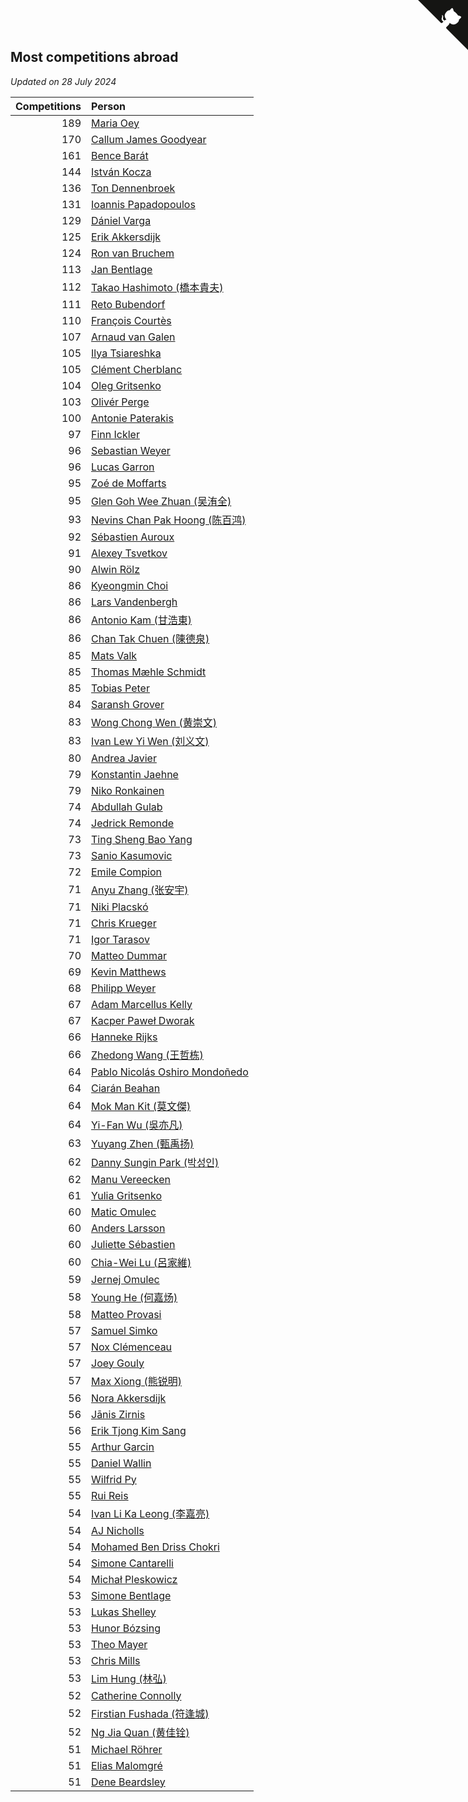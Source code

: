 ## Most competitions abroad

*Updated on 28 July 2024*

| Competitions | Person |
| ---: | :--- |
| 189 | [Maria Oey](https://www.worldcubeassociation.org/persons/2007OEYM01) |
| 170 | [Callum James Goodyear](https://www.worldcubeassociation.org/persons/2012GOOD02) |
| 161 | [Bence Barát](https://www.worldcubeassociation.org/persons/2008BARA01) |
| 144 | [István Kocza](https://www.worldcubeassociation.org/persons/2005KOCZ01) |
| 136 | [Ton Dennenbroek](https://www.worldcubeassociation.org/persons/2003DENN01) |
| 131 | [Ioannis Papadopoulos](https://www.worldcubeassociation.org/persons/2013PAPA01) |
| 129 | [Dániel Varga](https://www.worldcubeassociation.org/persons/2008VARG01) |
| 125 | [Erik Akkersdijk](https://www.worldcubeassociation.org/persons/2005AKKE01) |
| 124 | [Ron van Bruchem](https://www.worldcubeassociation.org/persons/2003BRUC01) |
| 113 | [Jan Bentlage](https://www.worldcubeassociation.org/persons/2010BENT01) |
| 112 | [Takao Hashimoto (橋本貴夫)](https://www.worldcubeassociation.org/persons/2007HASH01) |
| 111 | [Reto Bubendorf](https://www.worldcubeassociation.org/persons/2012BUBE01) |
| 110 | [François Courtès](https://www.worldcubeassociation.org/persons/2008COUR01) |
| 107 | [Arnaud van Galen](https://www.worldcubeassociation.org/persons/2006GALE01) |
| 105 | [Ilya Tsiareshka](https://www.worldcubeassociation.org/persons/2012TERE01) |
| 105 | [Clément Cherblanc](https://www.worldcubeassociation.org/persons/2014CHER05) |
| 104 | [Oleg Gritsenko](https://www.worldcubeassociation.org/persons/2011GRIT01) |
| 103 | [Olivér Perge](https://www.worldcubeassociation.org/persons/2007PERG01) |
| 100 | [Antonie Paterakis](https://www.worldcubeassociation.org/persons/2012PATE01) |
| 97 | [Finn Ickler](https://www.worldcubeassociation.org/persons/2012ICKL01) |
| 96 | [Sebastian Weyer](https://www.worldcubeassociation.org/persons/2010WEYE02) |
| 96 | [Lucas Garron](https://www.worldcubeassociation.org/persons/2006GARR01) |
| 95 | [Zoé de Moffarts](https://www.worldcubeassociation.org/persons/2010MOFF02) |
| 95 | [Glen Goh Wee Zhuan (吴洧全)](https://www.worldcubeassociation.org/persons/2015ZHUA01) |
| 93 | [Nevins Chan Pak Hoong (陈百鸿)](https://www.worldcubeassociation.org/persons/2010CHAN20) |
| 92 | [Sébastien Auroux](https://www.worldcubeassociation.org/persons/2008AURO01) |
| 91 | [Alexey Tsvetkov](https://www.worldcubeassociation.org/persons/2017TSVE02) |
| 90 | [Alwin Rölz](https://www.worldcubeassociation.org/persons/2016ROLZ01) |
| 86 | [Kyeongmin Choi](https://www.worldcubeassociation.org/persons/2017CHOI07) |
| 86 | [Lars Vandenbergh](https://www.worldcubeassociation.org/persons/2003VAND01) |
| 86 | [Antonio Kam (甘浩東)](https://www.worldcubeassociation.org/persons/2017TUNG13) |
| 86 | [Chan Tak Chuen (陳德泉)](https://www.worldcubeassociation.org/persons/2007CHUE01) |
| 85 | [Mats Valk](https://www.worldcubeassociation.org/persons/2007VALK01) |
| 85 | [Thomas Mæhle Schmidt](https://www.worldcubeassociation.org/persons/2013SCHM02) |
| 85 | [Tobias Peter](https://www.worldcubeassociation.org/persons/2014PETE03) |
| 84 | [Saransh Grover](https://www.worldcubeassociation.org/persons/2014GROV01) |
| 83 | [Wong Chong Wen (黄崇文)](https://www.worldcubeassociation.org/persons/2014WENW01) |
| 83 | [Ivan Lew Yi Wen (刘义文)](https://www.worldcubeassociation.org/persons/2012WENI01) |
| 80 | [Andrea Javier](https://www.worldcubeassociation.org/persons/2010JAVI01) |
| 79 | [Konstantin Jaehne](https://www.worldcubeassociation.org/persons/2015JAEH01) |
| 79 | [Niko Ronkainen](https://www.worldcubeassociation.org/persons/2010RONK01) |
| 74 | [Abdullah Gulab](https://www.worldcubeassociation.org/persons/2014GULA02) |
| 74 | [Jedrick Remonde](https://www.worldcubeassociation.org/persons/2008REMO01) |
| 73 | [Ting Sheng Bao Yang](https://www.worldcubeassociation.org/persons/2008BAOY01) |
| 73 | [Sanio Kasumovic](https://www.worldcubeassociation.org/persons/2009KASU01) |
| 72 | [Emile Compion](https://www.worldcubeassociation.org/persons/2007COMP01) |
| 71 | [Anyu Zhang (张安宇)](https://www.worldcubeassociation.org/persons/2012ZHAN08) |
| 71 | [Niki Placskó](https://www.worldcubeassociation.org/persons/2008PLAC01) |
| 71 | [Chris Krueger](https://www.worldcubeassociation.org/persons/2006KRUE01) |
| 71 | [Igor Tarasov](https://www.worldcubeassociation.org/persons/2016TARA04) |
| 70 | [Matteo Dummar](https://www.worldcubeassociation.org/persons/2017DUMM01) |
| 69 | [Kevin Matthews](https://www.worldcubeassociation.org/persons/2010MATT02) |
| 68 | [Philipp Weyer](https://www.worldcubeassociation.org/persons/2010WEYE01) |
| 67 | [Adam Marcellus Kelly](https://www.worldcubeassociation.org/persons/2016KELL10) |
| 67 | [Kacper Paweł Dworak](https://www.worldcubeassociation.org/persons/2020DWOR01) |
| 66 | [Hanneke Rijks](https://www.worldcubeassociation.org/persons/2008RIJK01) |
| 66 | [Zhedong Wang (王哲栋)](https://www.worldcubeassociation.org/persons/2015WANG83) |
| 64 | [Pablo Nicolás Oshiro Mondoñedo](https://www.worldcubeassociation.org/persons/2010MOND01) |
| 64 | [Ciarán Beahan](https://www.worldcubeassociation.org/persons/2012BEAH01) |
| 64 | [Mok Man Kit (莫文傑)](https://www.worldcubeassociation.org/persons/2009KITM01) |
| 64 | [Yi-Fan Wu (吳亦凡)](https://www.worldcubeassociation.org/persons/2010WUIF01) |
| 63 | [Yuyang Zhen (甄禹扬)](https://www.worldcubeassociation.org/persons/2013ZHEN11) |
| 62 | [Danny Sungin Park (박성인)](https://www.worldcubeassociation.org/persons/2015PARK13) |
| 62 | [Manu Vereecken](https://www.worldcubeassociation.org/persons/2010VERE01) |
| 61 | [Yulia Gritsenko](https://www.worldcubeassociation.org/persons/2012SIDO01) |
| 60 | [Matic Omulec](https://www.worldcubeassociation.org/persons/2010OMUL02) |
| 60 | [Anders Larsson](https://www.worldcubeassociation.org/persons/2003LARS01) |
| 60 | [Juliette Sébastien](https://www.worldcubeassociation.org/persons/2014SEBA01) |
| 60 | [Chia-Wei Lu (呂家維)](https://www.worldcubeassociation.org/persons/2007LUCH01) |
| 59 | [Jernej Omulec](https://www.worldcubeassociation.org/persons/2010OMUL01) |
| 58 | [Young He (何嘉炀)](https://www.worldcubeassociation.org/persons/2014HEYO01) |
| 58 | [Matteo Provasi](https://www.worldcubeassociation.org/persons/2009PROV01) |
| 57 | [Samuel Simko](https://www.worldcubeassociation.org/persons/2016SIMK01) |
| 57 | [Nox Clémenceau](https://www.worldcubeassociation.org/persons/2015CLEM03) |
| 57 | [Joey Gouly](https://www.worldcubeassociation.org/persons/2007GOUL01) |
| 57 | [Max Xiong (熊锐明)](https://www.worldcubeassociation.org/persons/2015XION03) |
| 56 | [Nora Akkersdijk](https://www.worldcubeassociation.org/persons/2009CHRI03) |
| 56 | [Jānis Zirnis](https://www.worldcubeassociation.org/persons/2013ZIRN01) |
| 56 | [Erik Tjong Kim Sang](https://www.worldcubeassociation.org/persons/2018SANG01) |
| 55 | [Arthur Garcin](https://www.worldcubeassociation.org/persons/2014GARC27) |
| 55 | [Daniel Wallin](https://www.worldcubeassociation.org/persons/2013WALL03) |
| 55 | [Wilfrid Py](https://www.worldcubeassociation.org/persons/2016PYWI01) |
| 55 | [Rui Reis](https://www.worldcubeassociation.org/persons/2015REIS02) |
| 54 | [Ivan Li Ka Leong (李嘉亮)](https://www.worldcubeassociation.org/persons/2015LEON02) |
| 54 | [AJ Nicholls](https://www.worldcubeassociation.org/persons/2015NICH04) |
| 54 | [Mohamed Ben Driss Chokri](https://www.worldcubeassociation.org/persons/2015CHOK01) |
| 54 | [Simone Cantarelli](https://www.worldcubeassociation.org/persons/2012CANT02) |
| 54 | [Michał Pleskowicz](https://www.worldcubeassociation.org/persons/2009PLES01) |
| 53 | [Simone Bentlage](https://www.worldcubeassociation.org/persons/2014OHLE01) |
| 53 | [Lukas Shelley](https://www.worldcubeassociation.org/persons/2016SHEL03) |
| 53 | [Hunor Bózsing](https://www.worldcubeassociation.org/persons/2009BOZS01) |
| 53 | [Theo Mayer](https://www.worldcubeassociation.org/persons/2012MAYE01) |
| 53 | [Chris Mills](https://www.worldcubeassociation.org/persons/2014MILL04) |
| 53 | [Lim Hung (林弘)](https://www.worldcubeassociation.org/persons/2016HUNG08) |
| 52 | [Catherine Connolly](https://www.worldcubeassociation.org/persons/2017CONN04) |
| 52 | [Firstian Fushada (符逢城)](https://www.worldcubeassociation.org/persons/2015FUSH01) |
| 52 | [Ng Jia Quan (黄佳铨)](https://www.worldcubeassociation.org/persons/2015QUAN03) |
| 51 | [Michael Röhrer](https://www.worldcubeassociation.org/persons/2009ROHR01) |
| 51 | [Elias Malomgré](https://www.worldcubeassociation.org/persons/2017MALO02) |
| 51 | [Dene Beardsley](https://www.worldcubeassociation.org/persons/2009BEAR01) |


<a href="https://github.com/jonatanklosko/wca_statistics" class="github-corner" aria-label="View source on Github"><svg width="80" height="80" viewBox="0 0 250 250" style="fill:#151513; color:#fff; position: absolute; top: 0; border: 0; right: 0;" aria-hidden="true"><path d="M0,0 L115,115 L130,115 L142,142 L250,250 L250,0 Z"></path><path d="M128.3,109.0 C113.8,99.7 119.0,89.6 119.0,89.6 C122.0,82.7 120.5,78.6 120.5,78.6 C119.2,72.0 123.4,76.3 123.4,76.3 C127.3,80.9 125.5,87.3 125.5,87.3 C122.9,97.6 130.6,101.9 134.4,103.2" fill="currentColor" style="transform-origin: 130px 106px;" class="octo-arm"></path><path d="M115.0,115.0 C114.9,115.1 118.7,116.5 119.8,115.4 L133.7,101.6 C136.9,99.2 139.9,98.4 142.2,98.6 C133.8,88.0 127.5,74.4 143.8,58.0 C148.5,53.4 154.0,51.2 159.7,51.0 C160.3,49.4 163.2,43.6 171.4,40.1 C171.4,40.1 176.1,42.5 178.8,56.2 C183.1,58.6 187.2,61.8 190.9,65.4 C194.5,69.0 197.7,73.2 200.1,77.6 C213.8,80.2 216.3,84.9 216.3,84.9 C212.7,93.1 206.9,96.0 205.4,96.6 C205.1,102.4 203.0,107.8 198.3,112.5 C181.9,128.9 168.3,122.5 157.7,114.1 C157.9,116.9 156.7,120.9 152.7,124.9 L141.0,136.5 C139.8,137.7 141.6,141.9 141.8,141.8 Z" fill="currentColor" class="octo-body"></path></svg></a><style>.github-corner:hover .octo-arm{animation:octocat-wave 560ms ease-in-out}@keyframes octocat-wave{0%,100%{transform:rotate(0)}20%,60%{transform:rotate(-25deg)}40%,80%{transform:rotate(10deg)}}@media (max-width:500px){.github-corner:hover .octo-arm{animation:none}.github-corner .octo-arm{animation:octocat-wave 560ms ease-in-out}}</style>
